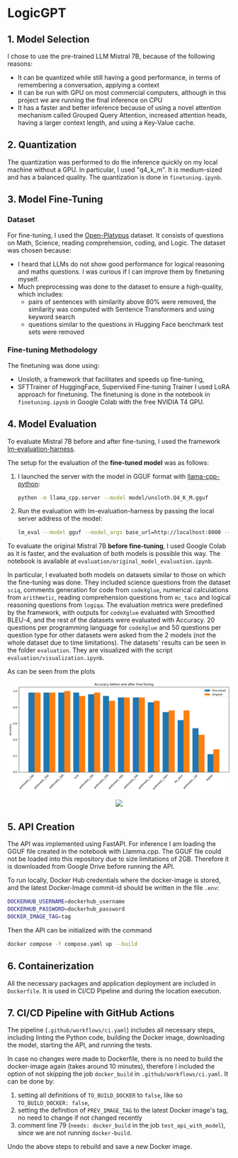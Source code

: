 # LogicGPT
 
## 1. Model Selection
I chose to use the pre-trained LLM Mistral 7B, because of the following reasons:
- It can be quantized while still having a good performance, in terms of remembering a conversation, applying a context
- It can be run with GPU on most commercial computers, although in this project we are running the final inference on CPU
- It has a faster and better inference because of using a novel attention mechanism called Grouped Query Attention, increased attention heads, having a larger context length, and using a Key-Value cache.

## 2. Quantization
The quantization was performed to do the inference quickly on my local machine without a GPU. In particular, I used "q4_k_m". It is medium-sized and has a balanced quality. The quantization is done in `finetuning.ipynb`.

## 3. Model Fine-Tuning
### Dataset
For fine-tuning, I used the [Open-Platypus](https://huggingface.co/datasets/garage-bAInd/Open-Platypus) dataset. It consists of questions on Math, Science, reading comprehension, coding, and Logic.
The dataset was chosen because:
- I heard that LLMs do not show good performance for logical reasoning and maths questions. I was curious if I can improve them by finetuning myself.
- Much preprocessing was done to the dataset to ensure a high-quality, which includes:
   - pairs of sentences with similarity above 80% were removed, the similarity was computed with Sentence Transformers and using keyword search
   - questions similar to the questions in Hugging Face benchmark test sets were removed

### Fine-tuning Methodology
The finetuning was done using:
- Unsloth, a framework that facilitates and speeds up fine-tuning,
- SFTTrainer of HuggingFace, Supervised Fine-tuning Trainer
I used LoRA approach for finetuning. 
The finetuning is done in the notebook in `finetuning.ipynb` in Google Colab with the free NVIDIA T4 GPU.

## 4. Model Evaluation
To evaluate Mistral 7B before and after fine-tuning, I used the framework [lm-evaluation-harness](https://github.com/EleutherAI/lm-evaluation-harness). 

The setup for the evaluation of the **fine-tuned model** was as follows:

1. I launched the server with the model in GGUF format with [llama-cpp-python](https://github.com/abetlen/llama-cpp-python):

   ```bash
   python -m llama_cpp.server --model model/unsloth.Q4_K_M.gguf
   ```
2. Run the evaluation with lm-evaluation-harness by passing the local server address of the model:
   ```bash
   lm_eval --model gguf --model_args base_url=http://localhost:8000 --tasks arithmetic --limit 10 --log_samples --output_path 'finetuned_eval_arithmetic_results'
   ```

To evaluate the original Mistral 7B **before fine-tuning**, I used Google Colab as it is faster, and the evaluation of both models is possible this way. 
The notebook is available at `evaluation/original_model_evaluation.ipynb`.

In particular, I evaluated both models on datasets similar to those on which the fine-tuning was done. They included science questions from the dataset `sciq`, comments generation for code from `codeXglue`, numerical calculations from `arithmetic`, reading comprehension questions from `mc_taco` and logical reasoning questions from `logiqa`. The evaluation metrics were predefined by the framework, with outputs for `codeXglue` evaluated with Smoothed BLEU-4, and the rest of the datasets were evaluated with Accuracy. 20 questions per programming language for `codeXglue` and 50 questions per question type for other datasets were asked from the 2 models (not the whole dataset due to time limitations). The datasets' results can be seen in the folder `evaluation`. They are visualized with the script `evaluation/visualization.ipynb`. 

As can be seen from the plots 

<p align="center">
 <img src="images/accuracy_results.png" width="700"/>
</p>

<p align="center">
 <img src="images/images/codeXglue_results.png" width="700"/>
</p>

## 5. API Creation
The API was implemented using FastAPI. For inference I am loading the GGUF file created in the notebook with Llamma.cpp. The GGUF file could not be loaded into this repository due to size limitations of 2GB. Therefore it is downloaded from Google Drive before running the API.

To run locally, Docker Hub credentials where the docker-image is stored, and the latest Docker-Image commit-id should be written in the file `.env`:
   ```bash
   DOCKERHUB_USERNAME=dockerhub_username
   DOCKERHUB_PASSWORD=dockerhub_password
   DOCKER_IMAGE_TAG=tag
   ```

Then the API can be initialized with the command
   ```bash
   docker compose -f compose.yaml up --build
   ```

## 6. Containerization
All the necessary packages and application deployment are included in `Dockerfile`. It is used in CI/CD Pipeline and during the location execution.

## 7. CI/CD Pipeline with GitHub Actions
The pipeline (`.github/workflows/ci.yaml`) includes all necessary steps, including linting the Python code, building the Docker image, downloading the model, starting the API, and running the tests.

In case no changes were made to Dockerfile, there is no need to build the docker-image again (takes around 10 minutes), therefore I included the option of not skipping the job `docker_build` in `.github/workflows/ci.yaml`. It can be done by:
1. setting all definitions of `TO_BUILD_DOCKER` to `false`, like so `TO_BUILD_DOCKER: false`,
2. setting the definition of `PREV_IMAGE_TAG` to the latest Docker image's tag, no need to change if not changed recently
3. comment line 79 (`needs: docker_build` in the job `test_api_with_model`), since we are not running `docker-build`.

Undo the above steps to rebuild and save a new Docker image.
